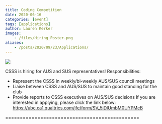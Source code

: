```yaml
---
title: Coding Competition
date: 2020-06-16
categories: [event]
tags: [applications]
author: Lauren Kerker
images:
    - /files/Hiring_Poster.png
aliases:
    - /posts/2020/09/23/Applications/
---
```

![](/files/Hiring_Poster.png)

CSSS is hiring for AUS and SUS representatives!
Responsibilities:
- Represent the CSSS in weekly/bi-weekly AUS/SUS council meetings 
- Liaise between CSSS and AUS/SUS to maintain good standing for the club
- Provide reports to CSSS executives on AUS/SUS decisions 
If you are interested in applying, please click the link below:
https://ubc.ca1.qualtrics.com/jfe/form/SV_5iDlUmbM0UYPMcB

==============================================
